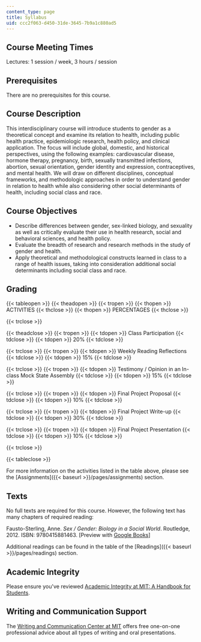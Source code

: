 ```yaml
---
content_type: page
title: Syllabus
uid: ccc2f063-d450-31de-3645-7b9a1c880ad5
---
```


Course Meeting Times
--------------------

Lectures: 1 session / week, 3 hours / session

Prerequisites
-------------

There are no prerequisites for this course.

Course Description
------------------

This interdisciplinary course will introduce students to gender as a theoretical concept and examine its relation to health, including public health practice, epidemiologic research, health policy, and clinical application. The focus will include global, domestic, and historical perspectives, using the following examples: cardiovascular disease, hormone therapy, pregnancy, birth, sexually transmitted infections, abortion, sexual orientation, gender identity and expression, contraceptives, and mental health. We will draw on different disciplines, conceptual frameworks, and methodologic approaches in order to understand gender in relation to health while also considering other social determinants of health, including social class and race.

Course Objectives
-----------------

*   Describe differences between gender, sex-linked biology, and sexuality as well as critically evaluate their use in health research, social and behavioral sciences, and health policy.
*   Evaluate the breadth of research and research methods in the study of gender and health.
*   Apply theoretical and methodological constructs learned in class to a range of health issues, taking into consideration additional social determinants including social class and race.

Grading
-------

{{< tableopen >}}
{{< theadopen >}}
{{< tropen >}}
{{< thopen >}}
ACTIVITIES
{{< thclose >}}
{{< thopen >}}
PERCENTAGES
{{< thclose >}}

{{< trclose >}}

{{< theadclose >}}
{{< tropen >}}
{{< tdopen >}}
Class Participation
{{< tdclose >}}
{{< tdopen >}}
20%
{{< tdclose >}}

{{< trclose >}}
{{< tropen >}}
{{< tdopen >}}
Weekly Reading Reflections
{{< tdclose >}}
{{< tdopen >}}
15%
{{< tdclose >}}

{{< trclose >}}
{{< tropen >}}
{{< tdopen >}}
Testimony / Opinion in an In-class Mock State Assembly
{{< tdclose >}}
{{< tdopen >}}
15%
{{< tdclose >}}

{{< trclose >}}
{{< tropen >}}
{{< tdopen >}}
Final Project Proposal
{{< tdclose >}}
{{< tdopen >}}
10%
{{< tdclose >}}

{{< trclose >}}
{{< tropen >}}
{{< tdopen >}}
Final Project Write-up
{{< tdclose >}}
{{< tdopen >}}
30%
{{< tdclose >}}

{{< trclose >}}
{{< tropen >}}
{{< tdopen >}}
Final Project Presentation
{{< tdclose >}}
{{< tdopen >}}
10%
{{< tdclose >}}

{{< trclose >}}

{{< tableclose >}}

For more information on the activities listed in the table above, please see the [Assignments]({{< baseurl >}}/pages/assignments) section.

Texts
-----

No full texts are required for this course. However, the following text has many chapters of required reading:

Fausto-Sterling, Anne. _Sex / Gender: Biology in a Social World_. Routledge, 2012. ISBN: 9780415881463. \[Preview with [Google Books](http://books.google.com/books?id=AX4JepiTRy4C&printsec=frontcover)\]

Additional readings can be found in the table of the [Readings]({{< baseurl >}}/pages/readings) section.

Academic Integrity
------------------

Please ensure you've reviewed [Academic Integrity at MIT: A Handbook for Students](http://integrity.mit.edu/).

Writing and Communication Support
---------------------------------

The [Writing and Communication Center at MIT](http://cmsw.mit.edu/writing-and-communication-center/) offers free one-on-one professional advice about all types of writing and oral presentations.